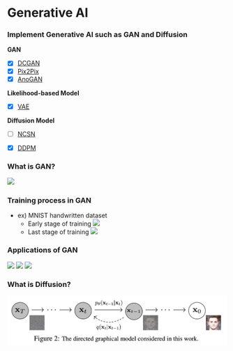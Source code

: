# Generative AI

### Implement Generative AI such as GAN and Diffusion
**GAN**
- [x] [DCGAN](https://github.com/Sangh0/Generative/tree/main/DCGAN)
- [x] [Pix2Pix](https://github.com/Sangh0/Generative/tree/main/Pix2Pix)
- [x] [AnoGAN](https://github.com/Sangh0/Generative/tree/main/AnoGAN)

**Likelihood-based Model**  
- [x] [VAE](https://github.com/Sangh0/Generative/tree/main/VAE)

**Diffusion Model**
- [ ] [NCSN](https://github.com/Sangh0/Generative/tree/main/NCSN)
- [x] [DDPM](https://github.com/Sangh0/Generative/tree/main/DDPM)


### What is GAN?

<img src = "https://t1.daumcdn.net/cfile/tistory/9928E6375B75872D17" width=700>

### Training process in GAN

- ex) MNIST handwritten dataset
  - Early stage of training
    <img src = "https://i.imgur.com/ohiyq4E.png">
  - Last stage of training
    <img src = "https://i.imgur.com/TpT6HxO.png">

### Applications of GAN

<img src = "https://post-phinf.pstatic.net/MjAxODA5MTRfMTQg/MDAxNTM2OTExMzUyNzgx.68AVr4HXMzoO5FXJfx2pVUMGD_WxoS-VpszKeuzVxUIg.gHBEL31cN2IvjSCWmq1SieXIpxq86-1lRjJvR1InKJ0g.PNG/4.PNG?type=w1200">

<img src = "https://encrypted-tbn0.gstatic.com/images?q=tbn:ANd9GcQ-qAX3fu25mpreT-teeFWUaA8uSbkADM-7RQ&usqp=CAU">

<img src = "https://post-phinf.pstatic.net/MjAxODA5MTRfOSAg/MDAxNTM2OTExMjkzMTUx.bnRyP_mTW_2jZnz38XGMO0a6CaXQj_KQSnE1KUidXfIg.upHzPx3nyuy5PA8YGKklru_x-3bv2wgmDEXw-iP7xy0g.PNG/2.PNG?type=w1200">

### What is Diffusion?
<img src = "https://github.com/Sangh0/Generative/blob/main/DDPM/figures/diffusion_process.png?raw=true">